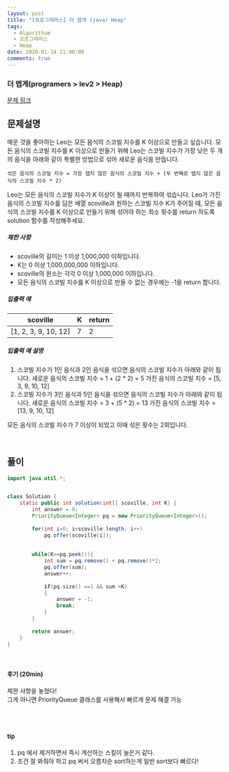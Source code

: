 ```yaml
---
layout: post
title: "[프로그래머스] 더 맵게 (java) Heap"
tags:
  - Algorithum
  - 프로그래머스
  - Heap
date: 2020-01-14 21:00:00
comments: true
---
```




###  더 맵게(programers > lev2 > Heap)

[문제 링크](https://programmers.co.kr/learn/courses/30/lessons/42626)

## 문제설명

매운 것을 좋아하는 Leo는 모든 음식의 스코빌 지수를 K 이상으로 만들고 싶습니다. 모든 음식의 스코빌 지수를 K 이상으로 만들기 위해 Leo는 스코빌 지수가 가장 낮은 두 개의 음식을 아래와 같이 특별한 방법으로 섞어 새로운 음식을 만듭니다.

```
섞은 음식의 스코빌 지수 = 가장 맵지 않은 음식의 스코빌 지수 + (두 번째로 맵지 않은 음식의 스코빌 지수 * 2)
```

Leo는 모든 음식의 스코빌 지수가 K 이상이 될 때까지 반복하여 섞습니다.
Leo가 가진 음식의 스코빌 지수를 담은 배열 scoville과 원하는 스코빌 지수 K가 주어질 때, 모든 음식의 스코빌 지수를 K 이상으로 만들기 위해 섞어야 하는 최소 횟수를 return 하도록 solution 함수를 작성해주세요.

##### 제한 사항

- scoville의 길이는 1 이상 1,000,000 이하입니다.
- K는 0 이상 1,000,000,000 이하입니다.
- scoville의 원소는 각각 0 이상 1,000,000 이하입니다.
- 모든 음식의 스코빌 지수를 K 이상으로 만들 수 없는 경우에는 -1을 return 합니다.

##### 입출력 예

| scoville             | K    | return |
| -------------------- | ---- | ------ |
| [1, 2, 3, 9, 10, 12] | 7    | 2      |

##### 입출력 예 설명

1. 스코빌 지수가 1인 음식과 2인 음식을 섞으면 음식의 스코빌 지수가 아래와 같이 됩니다.
   새로운 음식의 스코빌 지수 = 1 + (2 * 2) = 5
   가진 음식의 스코빌 지수 = [5, 3, 9, 10, 12]
2. 스코빌 지수가 3인 음식과 5인 음식을 섞으면 음식의 스코빌 지수가 아래와 같이 됩니다.
   새로운 음식의 스코빌 지수 = 3 + (5 * 2) = 13
   가진 음식의 스코빌 지수 = [13, 9, 10, 12]

모든 음식의 스코빌 지수가 7 이상이 되었고 이때 섞은 횟수는 2회입니다.

 

<br>

## 풀이

```java
import java.util.*;


class Solution {
    static public int solution(int[] scoville, int K) {
        int answer = 0;
        PriorityQueue<Integer> pq = new PriorityQueue<Integer>();
        
        for(int i=0; i<scoville.length; i++)
        	pq.offer(scoville[i]);
        
        
        while(K>=pq.peek()){
            int sum = pq.remove() + pq.remove()*2;
            pq.offer(sum);
            answer++;
            
            if(pq.size() ==1 && sum <K)
            {
                answer = -1;
                break;
            }
        }
        
        return answer;
    }
}
```

<br>

#### 후기 (20min)

제한 사항을 놓쳤다! <br>그게 아니면 PriorityQueue 클래스를 사용해서 빠르게 문제 해결 가능

<br>

<br>

#### tip

1. pq 에서 제거하면서 즉시 계산하는 스킬이 늘은거 같다.
2. 조건 잘 봐줘야 하고 pq 써서 오름차순 sort하는게 일반 sort보다 빠르다!

<br>